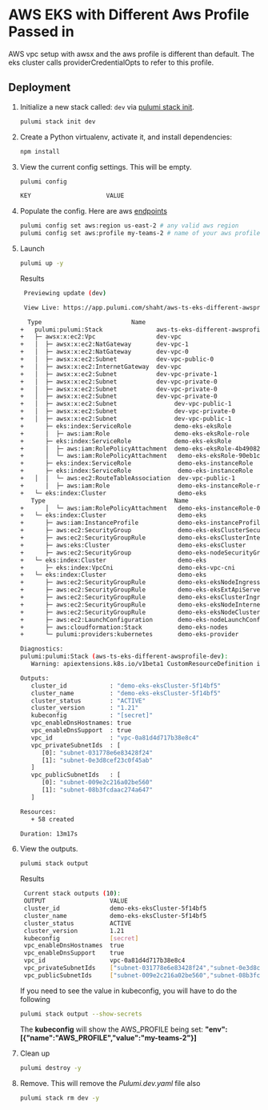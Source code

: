 # AWS EKS with Different Aws Profile Passed in

AWS vpc setup with awsx and the aws profile is different than default.  The eks cluster calls providerCredentialOpts to refer to this profile.

## Deployment

1. Initialize a new stack called: `dev` via [pulumi stack init](https://www.pulumi.com/docs/reference/cli/pulumi_stack_init/).

   ```bash
   pulumi stack init dev
   ```

1. Create a Python virtualenv, activate it, and install dependencies:
   ```bash
   npm install
   ```

1. View the current config settings. This will be empty.

   ```bash
   pulumi config
   ```

   ```bash
   KEY                     VALUE
   ```

1. Populate the config.  Here are aws [endpoints](https://docs.aws.amazon.com/general/latest/gr/rande.html)
      ```bash
   pulumi config set aws:region us-east-2 # any valid aws region
   pulumi config set aws:profile my-teams-2 # name of your aws profile in .aws/credentials
   ```

1. Launch

   ```bash
   pulumi up -y
   ```

   Results
   ```bash
    Previewing update (dev)

    View Live: https://app.pulumi.com/shaht/aws-ts-eks-different-awsprofile/dev/updates/39

     Type                         Name                                 Status       
   +   pulumi:pulumi:Stack               aws-ts-eks-different-awsprofile-dev  creating     
   +   ├─ awsx:x:ec2:Vpc                 dev-vpc                              created      
   +   │  ├─ awsx:x:ec2:NatGateway       dev-vpc-1                            creating     
   +   │  ├─ awsx:x:ec2:NatGateway       dev-vpc-0                            creating     
   +   │  ├─ awsx:x:ec2:Subnet           dev-vpc-public-0                     creating.    
   +   │  ├─ awsx:x:ec2:InternetGateway  dev-vpc                              creating.    
   +   │  ├─ awsx:x:ec2:Subnet           dev-vpc-private-1                    creating.    
   +   │  ├─ awsx:x:ec2:Subnet           dev-vpc-private-0                    creating.    
   +   │  ├─ awsx:x:ec2:Subnet           dev-vpc-private-0                    creating..   
   +   │  ├─ awsx:x:ec2:Subnet           dev-vpc-private-0                    creating...  
   +   │  ├─ awsx:x:ec2:Subnet                dev-vpc-public-1                     creating     
   +   │  ├─ awsx:x:ec2:Subnet                dev-vpc-private-0                    created      
   +   │  ├─ awsx:x:ec2:Subnet                dev-vpc-public-1                     created      
   +      ├─ eks:index:ServiceRole            demo-eks-eksRole                     creating     
   +      │  ├─ aws:iam:Role                  demo-eks-eksRole-role                created      
   +      ├─ eks:index:ServiceRole            demo-eks-eksRole                     created      
   +      │  ├─ aws:iam:RolePolicyAttachment  demo-eks-eksRole-4b490823            created      
   +      │  └─ aws:iam:RolePolicyAttachment   demo-eks-eksRole-90eb1c99            created      
   +      ├─ eks:index:ServiceRole             demo-eks-instanceRole                  created      
   +      ├─ eks:index:ServiceRole             demo-eks-instanceRole                  created      
   +   │  │  └─ aws:ec2:RouteTableAssociation  dev-vpc-public-1                       created      
   +      │  ├─ aws:iam:Role                   demo-eks-instanceRole-role             created      
   +   └─ eks:index:Cluster                    demo-eks                               creating...  
      Type                                    Name                                   Status       Info
   +      │  └─ aws:iam:RolePolicyAttachment   demo-eks-instanceRole-03516f97         created      
   +   └─ eks:index:Cluster                    demo-eks                               creating...  
   +      ├─ aws:iam:InstanceProfile           demo-eks-instanceProfile               created      
   +      ├─ aws:ec2:SecurityGroup             demo-eks-eksClusterSecurityGroup            created      
   +      ├─ aws:ec2:SecurityGroupRule         demo-eks-eksClusterInternetEgressRule       created      
   +      ├─ aws:eks:Cluster                   demo-eks-eksCluster                         created      Cluster is ready
   +      ├─ aws:ec2:SecurityGroup             demo-eks-nodeSecurityGroup                  created      
   +   └─ eks:index:Cluster                    demo-eks                                    creating.    
   +      ├─ eks:index:VpcCni                  demo-eks-vpc-cni                            created      
   +   └─ eks:index:Cluster                    demo-eks                                    creating..   
   +      ├─ aws:ec2:SecurityGroupRule         demo-eks-eksNodeIngressRule                 created     
   +      ├─ aws:ec2:SecurityGroupRule         demo-eks-eksExtApiServerClusterIngressRule  created     
   +      ├─ aws:ec2:SecurityGroupRule         demo-eks-eksClusterIngressRule              created     
   +      ├─ aws:ec2:SecurityGroupRule         demo-eks-eksNodeInternetEgressRule          created     
   +      ├─ aws:ec2:SecurityGroupRule         demo-eks-eksNodeClusterIngressRule          created     
   +      ├─ aws:ec2:LaunchConfiguration       demo-eks-nodeLaunchConfiguration            created     
   +      ├─ aws:cloudformation:Stack          demo-eks-nodes                              created     
   +      └─ pulumi:providers:kubernetes       demo-eks-provider                           created     
   
   Diagnostics:
   pulumi:pulumi:Stack (aws-ts-eks-different-awsprofile-dev):
      Warning: apiextensions.k8s.io/v1beta1 CustomResourceDefinition is deprecated in v1.16+, unavailable in v1.22+; use apiextensions.k8s.io/v1 CustomResourceDefinition
   
   Outputs:
      cluster_id            : "demo-eks-eksCluster-5f14bf5"
      cluster_name          : "demo-eks-eksCluster-5f14bf5"
      cluster_status        : "ACTIVE"
      cluster_version       : "1.21"
      kubeconfig            : "[secret]"
      vpc_enableDnsHostnames: true
      vpc_enableDnsSupport  : true
      vpc_id                : "vpc-0a81d4d717b38e8c4"
      vpc_privateSubnetIds  : [
         [0]: "subnet-031778e6e83428f24"
         [1]: "subnet-0e3d8cef23c0f45ab"
      ]
      vpc_publicSubnetIds   : [
         [0]: "subnet-009e2c216a02be560"
         [1]: "subnet-08b3fcdaac274a647"
      ]

   Resources:
      + 58 created

   Duration: 13m17s

1. View the outputs.
   ```bash
   pulumi stack output
   ```

   Results
   ```bash
    Current stack outputs (10):
    OUTPUT                  VALUE
    cluster_id              demo-eks-eksCluster-5f14bf5
    cluster_name            demo-eks-eksCluster-5f14bf5
    cluster_status          ACTIVE
    cluster_version         1.21
    kubeconfig              [secret]
    vpc_enableDnsHostnames  true
    vpc_enableDnsSupport    true
    vpc_id                  vpc-0a81d4d717b38e8c4
    vpc_privateSubnetIds    ["subnet-031778e6e83428f24","subnet-0e3d8cef23c0f45ab"]
    vpc_publicSubnetIds     ["subnet-009e2c216a02be560","subnet-08b3fcdaac274a647"]
   ```

   If you need to see the value in kubeconfig, you will have to do the following
   ```bash
   pulumi stack output --show-secrets
   ```

   The **kubeconfig** will show the AWS_PROFILE being set: 
   **"env":[{"name":"AWS_PROFILE","value":"my-teams-2"}]** 

1. Clean up
   ```bash
   pulumi destroy -y
   ```

1. Remove.  This will remove the *Pulumi.dev.yaml* file also
   ```bash
   pulumi stack rm dev -y
   ```